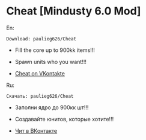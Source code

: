# Cheat [Mindusty 6.0 Mod] 

En:

`Download: paulieg626/Cheat`

- Fill the core up to 900kk items!!!

- Spawn units who you want!!!

- [Cheat on VKontakte](https://vk.com/mindustry_cheat)

Ru:

`Скачать: paulieg626/Cheat`

- Заполни ядро до 900кк шт!!!

- Создавайте юнитов, которые хотите!!!

- [Чит в ВКонтакте](https://vk.com/mindustry_cheat)
